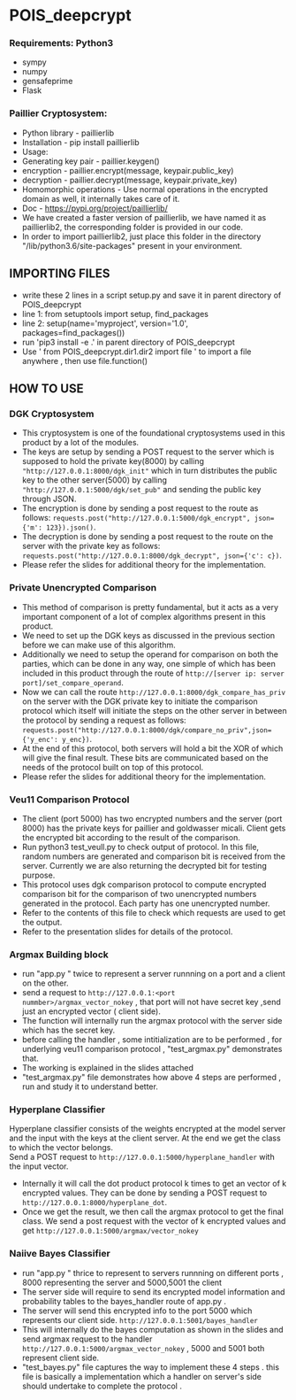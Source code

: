 # POIS_deepcrypt

### Requirements: Python3
- sympy
- numpy
- gensafeprime
- Flask

### Paillier Cryptosystem:
- Python library - paillierlib
-  Installation - pip install paillierlib
- Usage:
-    Generating key pair - paillier.keygen()
-   encryption - paillier.encrypt(message, keypair.public_key)
-   decryption - paillier.decrypt(message, keypair.private_key)
-   Homomorphic operations - Use normal operations in the encrypted domain as well, it internally takes care of it.
-   Doc - https://pypi.org/project/paillierlib/
- We have created a faster version of paillierlib, we have named it as paillierlib2, the corresponding folder is provided in our code.
- In order to import paillierlib2, just place this folder in the directory "/lib/python3.6/site-packages" present in your environment.

## IMPORTING FILES
- write these 2 lines in a script setup.py and save it in parent directory of POIS_deepcrypt
- line 1: from setuptools import setup, find_packages
- line 2: setup(name='myproject', version='1.0', packages=find_packages())
- run 'pip3 install -e .' in parent directory of POIS_deepcrypt	
- Use ' from POIS_deepcrypt.dir1.dir2 import file ' to import a file anywhere , then use file.function() 

## HOW TO USE
### DGK Cryptosystem
- This cryptosystem is one of the foundational cryptosystems used in this product by a lot of the modules.
- The keys are setup by sending a POST request to the server which is supposed to hold the private key(8000) by calling `"http://127.0.0.1:8000/dgk_init"` which in turn distributes the public key to the other server(5000) by calling `"http://127.0.0.1:5000/dgk/set_pub"` and sending the public key through JSON.
- The encryption is done by sending a post request to the route as follows: `requests.post("http://127.0.0.1:5000/dgk_encrypt", json={'m': 123}).json()`.
- The decryption is done by sending a post request to the route on the server with the private key as follows: `requests.post("http://127.0.0.1:8000/dgk_decrypt", json={'c': c})`.
- Please refer the slides for additional theory for the implementation.

### Private Unencrypted Comparison
- This method of comparison is pretty fundamental, but it acts as a very important component of a lot of complex algorithms present in this product.
- We need to set up the DGK keys as discussed in the previous section before we can make use of this algorithm.
- Additionally we need to setup the operand for comparison on both the parties, which can be done in any way, one simple of which has been included in this product through the route of `http://[server ip: server port]/set_compare_operand`.
- Now we can call the route `http://127.0.0.1:8000/dgk_compare_has_priv` on the server with the DGK private key to initiate the comparison protocol which itself will initiate the steps on the other server in between the protocol by sending a request as follows: `requests.post("http://127.0.0.1:8000/dgk/compare_no_priv",json={'y_enc': y_enc})`.
- At the end of this protocol, both servers will hold a bit the XOR of which will give the final result. These bits are communicated based on the needs of the protocol built on top of this protocol.
- Please refer the slides for additional theory for the implementation.

### Veu11 Comparison Protocol
- The client (port 5000) has two encrypted numbers and the server (port 8000) has the private keys for paillier and goldwasser micali. Client gets the encrypted bit according to the result of the comparison.
- Run python3 test_veull.py to check output of protocol. In this file, random numbers are generated and comparison bit is received from the server. Currently we are also returning the decrypted bit for testing purpose.
- This protocol uses dgk comparison protocol to compute encrypted comparison bit for the comparison of two unencrypted numbers generated in the protocol. Each party has one unencrypted number.
- Refer to the contents of this file to check which requests are used to get the output.
- Refer to the presentation slides for details of the protocol.

### Argmax Building block
- run "app.py <port number>" twice to represent a server runnning on a port and a client on the other.
- send a request to `http://127.0.0.1:<port nummber>/argmax_vector_nokey` , that port will not have secret key ,send just an encrypted vector ( client side).
- The function will internally run the argmax protocol with the server side which has the secret key.
- before calling the handler , some intitialization are to be performed , for underlying veu11 comparison protocol , "test_argmax.py" demonstrates that.
- The working is explained in the slides attached 
- "test_argmax.py" file demonstrates how above 4 steps are performed , run and study it to understand better.

### Hyperplane Classifier
Hyperplane classifier consists of the weights encrypted at the model server and the input with the keys at the client server. At the end we get the class to which the vector belongs.    
Send a POST request to `http://127.0.0.1:5000/hyperplane_handler` with the input vector.  
+ Internally it will call the dot product protocol k times to get an vector of k encrypted values. They can be done by sending a POST request to `http://127.0.0.1:8000/hyperplane_dot`.  
+ Once we get the result, we then call the argmax protocol to get the final class. We send a post request with the vector of k encrypted values and get `http://127.0.0.1:5000/argmax/vector_nokey`

### Naiive Bayes Classifier
- run "app.py <port number>" thrice to represent to servers runnning on different ports , 8000 representing the server and 5000,5001 the client
- The server side will require to send its encrypted model information and probability tables to the bayes_handler route of app.py .
- The server will send this encrypted info to the port 5000 which represents our client side. `http://127.0.0.1:5001/bayes_handler`
- This will internally do the bayes computation as shown in the slides and send argmax request to the handler `http://127.0.0.1:5000/argmax_vector_nokey` , 5000 and 5001 both represent client side.
- "test_bayes.py" file captures the way to implement these 4 steps . this file is basically a implementation which a handler on server's side should undertake to complete the protocol . 
